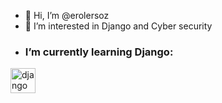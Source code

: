 - 👋 Hi, I’m @erolersoz
- 👀 I’m interested in Django and Cyber security
- <h3 align="left">I’m currently learning Django:</h3>
<p align="left"> <a href="https://www.djangoproject.com/" target="_blank" rel="noreferrer"> <img src="https://cdn.worldvectorlogo.com/logos/django.svg" alt="django" width="40" height="40"/> </a> </p>

